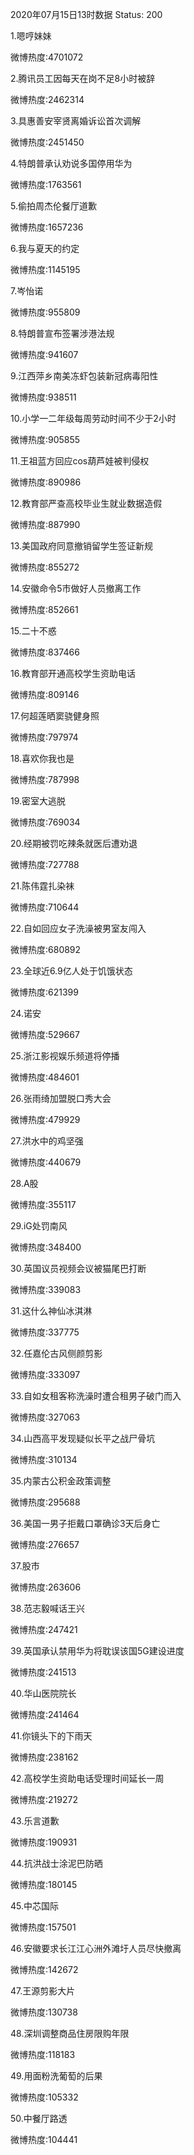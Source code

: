 2020年07月15日13时数据
Status: 200

1.嗯哼妹妹

微博热度:4701072

2.腾讯员工因每天在岗不足8小时被辞

微博热度:2462314

3.具惠善安宰贤离婚诉讼首次调解

微博热度:2451450

4.特朗普承认劝说多国停用华为

微博热度:1763561

5.偷拍周杰伦餐厅道歉

微博热度:1657236

6.我与夏天的约定

微博热度:1145195

7.岑怡诺

微博热度:955809

8.特朗普宣布签署涉港法规

微博热度:941607

9.江西萍乡南美冻虾包装新冠病毒阳性

微博热度:938511

10.小学一二年级每周劳动时间不少于2小时

微博热度:905855

11.王祖蓝方回应cos葫芦娃被判侵权

微博热度:890986

12.教育部严查高校毕业生就业数据造假

微博热度:887990

13.美国政府同意撤销留学生签证新规

微博热度:855272

14.安徽命令5市做好人员撤离工作

微博热度:852661

15.二十不惑

微博热度:837466

16.教育部开通高校学生资助电话

微博热度:809146

17.何超莲晒窦骁健身照

微博热度:797974

18.喜欢你我也是

微博热度:787998

19.密室大逃脱

微博热度:769034

20.经期被罚吃辣条就医后遭劝退

微博热度:727788

21.陈伟霆扎染袜

微博热度:710644

22.自如回应女子洗澡被男室友闯入

微博热度:680892

23.全球近6.9亿人处于饥饿状态

微博热度:621399

24.诺安

微博热度:529667

25.浙江影视娱乐频道将停播

微博热度:484601

26.张雨绮加盟脱口秀大会

微博热度:479929

27.洪水中的鸡坚强

微博热度:440679

28.A股

微博热度:355117

29.iG处罚南风

微博热度:348400

30.英国议员视频会议被猫尾巴打断

微博热度:339083

31.这什么神仙冰淇淋

微博热度:337775

32.任嘉伦古风侧颜剪影

微博热度:333097

33.自如女租客称洗澡时遭合租男子破门而入

微博热度:327063

34.山西高平发现疑似长平之战尸骨坑

微博热度:310134

35.内蒙古公积金政策调整

微博热度:295688

36.美国一男子拒戴口罩确诊3天后身亡

微博热度:276657

37.股市

微博热度:263606

38.范志毅喊话王兴

微博热度:247421

39.英国承认禁用华为将耽误该国5G建设进度

微博热度:241513

40.华山医院院长

微博热度:241464

41.你镜头下的下雨天

微博热度:238162

42.高校学生资助电话受理时间延长一周

微博热度:219272

43.乐言道歉

微博热度:190931

44.抗洪战士涂泥巴防晒

微博热度:180145

45.中芯国际

微博热度:157501

46.安徽要求长江江心洲外滩圩人员尽快撤离

微博热度:142672

47.王源剪影大片

微博热度:130738

48.深圳调整商品住房限购年限

微博热度:118183

49.用面粉洗葡萄的后果

微博热度:105332

50.中餐厅路透

微博热度:104441

